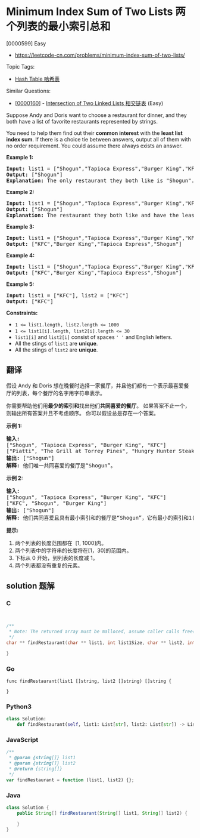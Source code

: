 # Minimum Index Sum of Two Lists 两个列表的最小索引总和

[0000599] Easy

- https://leetcode-cn.com/problems/minimum-index-sum-of-two-lists/

Topic Tags:

- [Hash Table 哈希表](https://leetcode-cn.com/tag/hash-table/)

Similar Questions:

- [[0000160](https://leetcode-cn.com/problems/intersection-of-two-linked-lists/)] - [Intersection of Two Linked Lists 相交链表](./0000160.intersection-of-two-linked-lists.md) (Easy)

Suppose Andy and Doris want to choose a restaurant for dinner, and they both have a list of favorite restaurants represented by strings.

You need to help them find out their **common interest** with the **least list index sum**. If there is a choice tie between answers, output all of them with no order requirement. You could assume there always exists an answer.

**Example 1:**

<pre><strong>Input:</strong> list1 = ["Shogun","Tapioca Express","Burger King","KFC"], list2 = ["Piatti","The Grill at Torrey Pines","Hungry Hunter Steakhouse","Shogun"]
<strong>Output:</strong> ["Shogun"]
<strong>Explanation:</strong> The only restaurant they both like is "Shogun".
</pre>

**Example 2:**

<pre><strong>Input:</strong> list1 = ["Shogun","Tapioca Express","Burger King","KFC"], list2 = ["KFC","Shogun","Burger King"]
<strong>Output:</strong> ["Shogun"]
<strong>Explanation:</strong> The restaurant they both like and have the least index sum is "Shogun" with index sum 1 (0+1).
</pre>

**Example 3:**

<pre><strong>Input:</strong> list1 = ["Shogun","Tapioca Express","Burger King","KFC"], list2 = ["KFC","Burger King","Tapioca Express","Shogun"]
<strong>Output:</strong> ["KFC","Burger King","Tapioca Express","Shogun"]
</pre>

**Example 4:**

<pre><strong>Input:</strong> list1 = ["Shogun","Tapioca Express","Burger King","KFC"], list2 = ["KNN","KFC","Burger King","Tapioca Express","Shogun"]
<strong>Output:</strong> ["KFC","Burger King","Tapioca Express","Shogun"]
</pre>

**Example 5:**

<pre><strong>Input:</strong> list1 = ["KFC"], list2 = ["KFC"]
<strong>Output:</strong> ["KFC"]
</pre>

**Constraints:**

- `1 <= list1.length, list2.length <= 1000`
- `1 <= list1[i].length, list2[i].length <= 30`
- `list1[i]` and `list2[i]` consist of spaces `' '` and English letters.
- All the stings of `list1` are **unique**.
- All the stings of `list2` are **unique**.

## 翻译

假设 Andy 和 Doris 想在晚餐时选择一家餐厅，并且他们都有一个表示最喜爱餐厅的列表，每个餐厅的名字用字符串表示。

你需要帮助他们用**最少的索引和**找出他们**共同喜爱的餐厅**。 如果答案不止一个，则输出所有答案并且不考虑顺序。 你可以假设总是存在一个答案。

**示例 1:**

<pre><strong>输入:</strong>
["Shogun", "Tapioca Express", "Burger King", "KFC"]
["Piatti", "The Grill at Torrey Pines", "Hungry Hunter Steakhouse", "Shogun"]
<strong>输出:</strong> ["Shogun"]
<strong>解释:</strong> 他们唯一共同喜爱的餐厅是“Shogun”。
</pre>

**示例 2:**

<pre><strong>输入:</strong>
["Shogun", "Tapioca Express", "Burger King", "KFC"]
["KFC", "Shogun", "Burger King"]
<strong>输出:</strong> ["Shogun"]
<strong>解释:</strong> 他们共同喜爱且具有最小索引和的餐厅是“Shogun”，它有最小的索引和1(0+1)。
</pre>

**提示:**

1.  两个列表的长度范围都在  \[1, 1000\]内。
2.  两个列表中的字符串的长度将在\[1，30\]的范围内。
3.  下标从 0 开始，到列表的长度减 1。
4.  两个列表都没有重复的元素。

## solution 题解

### C

```c


/**
 * Note: The returned array must be malloced, assume caller calls free().
 */
char ** findRestaurant(char ** list1, int list1Size, char ** list2, int list2Size, int* returnSize){

}
```

### Go

```golang
func findRestaurant(list1 []string, list2 []string) []string {

}
```

### Python3

```python
class Solution:
    def findRestaurant(self, list1: List[str], list2: List[str]) -> List[str]:
```

### JavaScript

```javascript
/**
 * @param {string[]} list1
 * @param {string[]} list2
 * @return {string[]}
 */
var findRestaurant = function (list1, list2) {};
```

### Java

```java
class Solution {
    public String[] findRestaurant(String[] list1, String[] list2) {

    }
}
```
